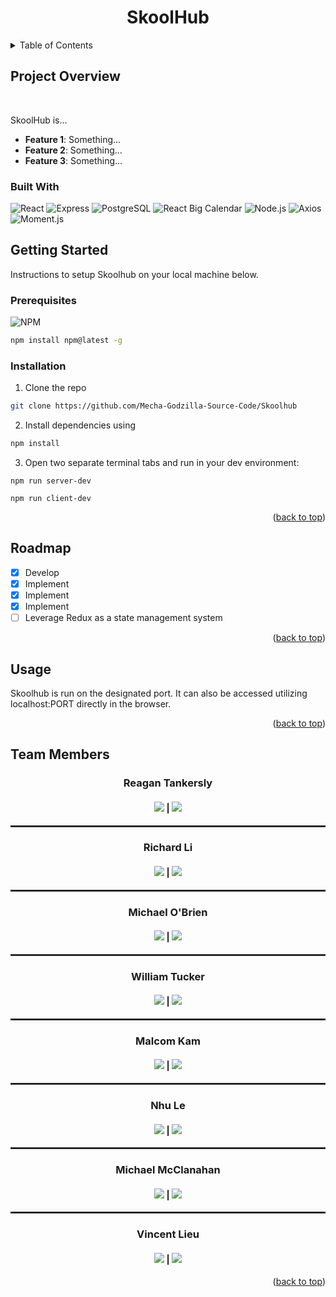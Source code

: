 <a id='readme-top'> </a>

<h1 align="center"> SkoolHub </h1>


<details>
 <summary>Table of Contents</summary>

1. [Project Overview](https://github.com/Mecha-Godzilla-Source-Code/Skoolhub?tab=readme-ov-file#project-overview)
2. [Getting Started](https://github.com/Mecha-Godzilla-Source-Code/Skoolhub?tab=readme-ov-file#getting-started)
   - [Prerequsites](https://github.com/Mecha-Godzilla-Source-Code/Skoolhub?tab=readme-ov-file#prerequisites)
   - [Installation](https://github.com/Mecha-Godzilla-Source-Code/Skoolhub?tab=readme-ov-file#installation)
3. [Roadmap](https://github.com/Mecha-Godzilla-Source-Code/Skoolhub?tab=readme-ov-file#roadmap)
4. [Usage](https://github.com/Mecha-Godzilla-Source-Code/Skoolhub?tab=readme-ov-file#usage)
5. [Team Members](https://github.com/Mecha-Godzilla-Source-Code/Skoolhub?tab=readme-ov-file#team-members)
   
</details>

## Project Overview

<br />

<p>
SkoolHub is...
</p>
<ul>
<li><b>Feature 1</b>: Something...</li>
<li><b>Feature 2</b>: Something...</li>
<li><b>Feature 3</b>: Something...</li>
</ul>

### Built With

![React](https://img.shields.io/badge/React-%23000000.svg?style=for-the-badge&logo=react&logoColor)
![Express](https://img.shields.io/badge/Express-%23000000.svg?style=for-the-badge&logo=Express)
![PostgreSQL](https://img.shields.io/badge/PostgreSQL-336791?style=for-the-badge&logo=postgresql&logoColor=white)
![React Big Calendar](https://img.shields.io/badge/React_Big_Calendar-FF6B01?style=for-the-badge)
![Node.js](https://img.shields.io/badge/Node.js-339933?style=for-the-badge&logo=node.js&logoColor=white)
![Axios](https://img.shields.io/badge/Axios-007ACC?style=for-the-badge&logo=axios&logoColor=white)
![Moment.js](https://img.shields.io/badge/Moment.js-000000?style=for-the-badge&logo=moment&logoColor=white)




## Getting Started
<p>
    Instructions to setup Skoolhub on your local machine below.
</p>

### Prerequisites 

![NPM](https://img.shields.io/badge/NPM-%23000000.svg?style=for-the-badge&logo=npm&logoColor=white)

```sh
npm install npm@latest -g
```

### Installation 

1. Clone the repo
```sh
git clone https://github.com/Mecha-Godzilla-Source-Code/Skoolhub
```

2. Install dependencies using
```sh
npm install 
```
3. Open two separate terminal tabs and run in your dev environment: 
```
npm run server-dev
``` 
```
npm run client-dev
```

 <p align="right">(<a href="#readme-top">back to top</a>)</p>

## Roadmap 

- [x] Develop
- [x] Implement
- [x] Implement 
- [x] Implement
- [ ] Leverage Redux as a state management system

 <p align="right">(<a href="#readme-top">back to top</a>)</p>
 
## Usage

Skoolhub is run on the designated port. It can also be accessed utilizing localhost:PORT directly in the browser.

 <p align="right">(<a href="#readme-top">back to top</a>)</p>

## Team Members

<h3 align='center'>Reagan Tankersly</h3>
<h4 align='center'>
  <a href="https://www.linkedin.com/in/jrtankersley/"><img src='https://img.shields.io/badge/LinkedIn-0077B5?style=for-the-badge&logo=linkedin&logoColor=white' /></a> |
  <a href="https://github.com/jreagant"><img src="https://img.shields.io/badge/GitHub-181717?style=for-the-badge&logo=github&logoColor=white" /></a>
</h4>

<hr style="border: 1px solid #333">

<h3 align='center'>Richard Li</h3>
<h4 align='center'>
  <a href="https://www.linkedin.com/in/richard-li1745/"><img src='https://img.shields.io/badge/LinkedIn-0077B5?style=for-the-badge&logo=linkedin&logoColor=white' /></a> |
  <a href="https://github.com/RichieLi1745"><img src="https://img.shields.io/badge/GitHub-181717?style=for-the-badge&logo=github&logoColor=white" /></a>
</h4>

<hr style="border: 1px solid #333">

<h3 align='center'>Michael O'Brien</h3>
<h4 align='center'>
  <a href="https://www.linkedin.com/in/michael-o-brien-63153129a/"><img src='https://img.shields.io/badge/LinkedIn-0077B5?style=for-the-badge&logo=linkedin&logoColor=white' /></a> |
  <a href="https://github.com/mob61887"><img src="https://img.shields.io/badge/GitHub-181717?style=for-the-badge&logo=github&logoColor=white" /></a>
</h4>

<hr style="border: 1px solid #333">

<h3 align='center'>William Tucker</h3>
<h4 align='center'>
  <a href="https://linkedin.com/in/william-tucker-9b628462"><img src='https://img.shields.io/badge/LinkedIn-0077B5?style=for-the-badge&logo=linkedin&logoColor=white' /></a> |
  <a href="https://github.com/wtucker29"><img src="https://img.shields.io/badge/GitHub-181717?style=for-the-badge&logo=github&logoColor=white" /></a>
</h4>

<hr style="border: 1px solid #333">

<h3 align='center'>Malcom Kam</h3>
<h4 align='center'>
  <a href="https://www.linkedin.com/in/malcolmkam/"><img src='https://img.shields.io/badge/LinkedIn-0077B5?style=for-the-badge&logo=linkedin&logoColor=white' /></a> |
  <a href="https://github.com/MalcolmKam"><img src="https://img.shields.io/badge/GitHub-181717?style=for-the-badge&logo=github&logoColor=white" /></a>
</h4>

<hr style="border: 1px solid #333">

<h3 align='center'>Nhu Le</h3>
<h4 align='center'>
  <a href="https://www.linkedin.com/in/nhu-le-89a402210/"><img src='https://img.shields.io/badge/LinkedIn-0077B5?style=for-the-badge&logo=linkedin&logoColor=white' /></a> |
  <a href="https://github.com/BeagleLover1236"><img src="https://img.shields.io/badge/GitHub-181717?style=for-the-badge&logo=github&logoColor=white" /></a>
</h4>

<hr style="border: 1px solid #333">

<h3 align='center'>Michael McClanahan</h3>
<h4 align='center'>
  <a href="https://www.linkedin.com/in/michael-mcclanahan-784763284/"><img src='https://img.shields.io/badge/LinkedIn-0077B5?style=for-the-badge&logo=linkedin&logoColor=white' /></a> |
  <a href="https://github.com/mmcclanahan"><img src="https://img.shields.io/badge/GitHub-181717?style=for-the-badge&logo=github&logoColor=white" /></a>
</h4>

<hr style="border: 1px solid #333">

<h3 align='center'>Vincent Lieu</h3>
<h4 align='center'>
  <a href="https://www.linkedin.com/in/vincent-lieu-a7583994/"><img src='https://img.shields.io/badge/LinkedIn-0077B5?style=for-the-badge&logo=linkedin&logoColor=white' /></a> |
  <a href="https://github.com/vlieu425"><img src="https://img.shields.io/badge/GitHub-181717?style=for-the-badge&logo=github&logoColor=white" /></a>
</h4>

 <p align="right">(<a href="#readme-top">back to top</a>)</p>
